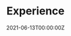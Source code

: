 ---
# Homepage
date: "2021-06-13T00:00:00Z"
summary: Timeline
title: Experience
type: widget_page

# Homepage is headless, other widget pages are not.
headless: false
---